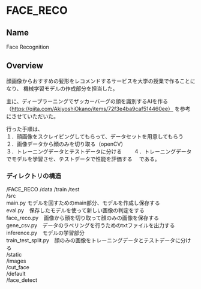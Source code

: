 # FACE_RECO

## Name
Face Recognition

## Overview
顔画像からおすすめの髪形をレコメンドするサービスを大学の授業で作ることになり、
機械学習モデルの作成部分を担当した。

主に、ディープラーニングでザッカーバーグの顔を識別するAIを作る（https://qiita.com/AkiyoshiOkano/items/72f3e4ba9caf514460ee）
を参考にさせていただいた。

行った手順は、  
１．顔画像をスクレイピングしてもらって、データセットを用意してもらう  
２．画像データから顔のみを切り取る（openCV）  
３．トレーニングデータとテストデータに分ける　　
４．トレーニングデータでモデルを学習させ、テストデータで性能を評価する　
である。  


### ディレクトリの構造
/FACE_RECO
  /data
    /train
     /test  
  /src  
    main.py モデルを回すためのmain部分、モデルを作成し保存する  
    eval.py　保存したモデルを使って新しい画像の判定をする  
    face_reco.py　画像から顔を切り取って顔のみの画像を保存する  
    gene_csv.py　データのラベリングを行うためのtxtファイルを出力する  
    inference.py　モデルの学習部分  
    train_test_split.py　顔のみの画像をトレーニングデータとテストデータに分ける  
  /static  
    /images  
      /cut_face  
      /default  
      /face_detect  
      
    







